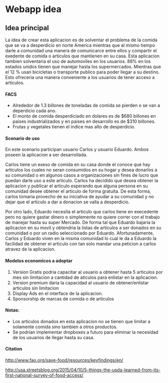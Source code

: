 # Webapp idea

## Idea principal
	
La idea de crear esta aplicacion es de solventar el problema de la comida que se va a desperdicio en norte America mientras que al mismo tiempo darle a comunidad una manera de comunicarce entre ellos y compartir el exedente de comida o articulos que mantienen en su casa. Esta aplicacion tambien solventaria el uso de automoviles en los usuarios. 88% en los estados unidos tienen que manejar hasta los supermercados. Mientras que el 12 % usan bicicletas o transporte publico para poder llegar a su destino. Esto ofreceria una manera conveniente a los usuarios de tener acceso a articulos.


#### FACS

-	Alrededor de 1.3 billones de toneladas de comida se pierden o se van a deperdicio cada ano.
-	El monto de comida  desperdiciado en dolares es de $680 billones en paises industrializados y en paises en desarrollo es de $310 billones.
-	Frutas y vegetales tienen el indice mas alto de desperdicio.


#### Scenario de uso

En este scenario participan  usuario Carlos y usuario Eduardo. Ambos poseen la aplicacion a ser desarrollada. 

Carlos tiene un exeso de comida en su casa donde el conoce que hay articulos los cuales no seran consumidos en su hogar y desea donarlos a su comunidad o en algunos casos a organizaciones sin fines de lucro que puedan darle uso a este articulo. Carlos ha decidido que desea obtener la aplicacion y publicar el articulo esperando que alguna persona en su comunidad desee obtener el articulo de forma gratuita. De esta forma, carlos tomaria provecho de su iniciativa de ayudar a su comunidad y no dejar que el articulo a dar a donacion se valla a desperdicio.


Por otro lado, Eduardo necesita el articulo que carlos tiene en execedente pero no quiere gastar dinero o simplemente no quiere correr con el trabajo de manejar hasta su super Mercado. De forma tal que Eduardo bajaria la aplicacion en su movil y obtendria la listas de articulos a ser donados en su comunidad o por un radio seleccionado por Eduardo.  Afortunadamente, Carlos y Eduardo viven en la misma comunidad lo cual le da a Eduardo la facilidad de obtener el articulo con tan solo mandar una peticion a carlos atravez de la aplicacion. 



#### Modelos economicos a adoptar
1.	Version Gratis podria capacitar al usuario a obtener hasta 5 articulos por mes sin limitacion a cantidad de aticulos para enlistar en la aplicacion.
2.	Version premium daria la capacidad al usuario de obtener/enlistar articulos sin limitacion
3.	Display Ads en el interface de la aplicacion.
4.	Sponsorship de marcas de comida o de articulos


#### Notas:
-	Los articulos donados en esta aplicacion no se tienen que limitar a solamente comida sino tambien a otros productos.
-	Se podrian implementar dropboxes a futuro para eliminar la necesidad de los usuarios de llegar hasta su casa. 


#### Citation

http://www.fao.org/save-food/resources/keyfindings/en/

http://usa.streetsblog.org/2015/04/10/5-things-the-usda-learned-from-its-first-national-survey-of-food-access/




